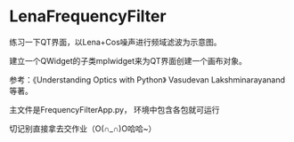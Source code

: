 # LenaFrequencyFilter
练习一下QT界面，以Lena+Cos噪声进行频域滤波为示意图。

建立一个QWidget的子类mplwidget来为QT界面创建一个画布对象。

参考：《Understanding Optics with Python》 Vasudevan Lakshminarayanand等著。

主文件是FrequencyFilterApp.py， 环境中包含各包就可运行

切记别直接拿去交作业（O(∩_∩)O哈哈~）
